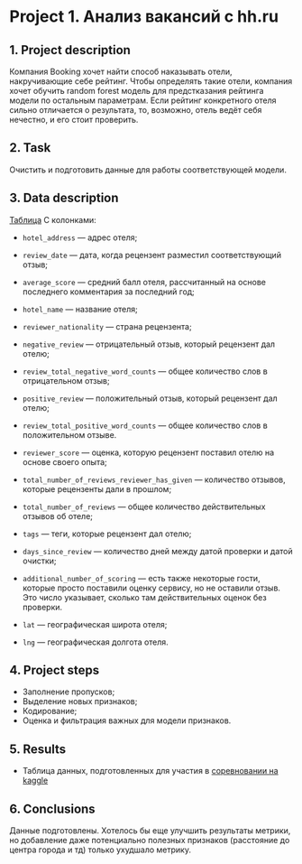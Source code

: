 # Project 1. Анализ вакансий с hh.ru

## 1. Project description

Компания Booking хочет найти способ наказывать отели, накручивающие себе рейтинг. 
Чтобы определять такие отели, компания хочет обучить random forest модель для 
предстказания рейтинга модели по остальным параметрам. Если рейтинг конкретного отеля сильно 
отличается о результата, то, возможно, отель ведёт себя нечестно, и его стоит проверить.

## 2. Task
Очистить и подготовить данные для работы соответствующей модели.
## 3. Data description
[Таблица](https://drive.google.com/file/d/1Qj0iYEbD64eVAaaBylJeIi3qvMzxf2C_/view?usp=sharing)
С колонками:
- `hotel_address` — адрес отеля;
    
- `review_date` — дата, когда рецензент разместил соответствующий отзыв;
    
- `average_score` — средний балл отеля, рассчитанный на основе последнего комментария за последний год;
    
- `hotel_name` — название отеля;
    
- `reviewer_nationality` — страна рецензента;
    
- `negative_review` — отрицательный отзыв, который рецензент дал отелю;
    
- `review_total_negative_word_counts` — общее количество слов в отрицательном отзыв;
    
- `positive_review` — положительный отзыв, который рецензент дал отелю;
    
- `review_total_positive_word_counts` — общее количество слов в положительном отзыве.
    
- `reviewer_score` — оценка, которую рецензент поставил отелю на основе своего опыта;
    
- `total_number_of_reviews_reviewer_has_given` — количество отзывов, которые рецензенты дали в прошлом;
    
- `total_number_of_reviews` — общее количество действительных отзывов об отеле;
    
- `tags` — теги, которые рецензент дал отелю;
    
- `days_since_review` — количество дней между датой проверки и датой очистки;
    
- `additional_number_of_scoring` — есть также некоторые гости, которые просто поставили оценку сервису, но не оставили отзыв. Это число указывает, сколько там действительных оценок без проверки.
    
- `lat` — географическая широта отеля;
    
- `lng` — географическая долгота отеля.

## 4. Project steps
- Заполнение пропусков;
- Выделение новых признаков;
- Кодирование;
- Оценка и фильтрация важных для модели признаков.

## 5. Results
- Таблица данных, подготовленных для участия в [соревновании на kaggle](https://www.kaggle.com/competitions/sf-booking)

## 6. Conclusions
Данные подготовлены. Хотелось бы еще улучшить результаты метрики, но добавление даже потенциально полезных признаков (расстояние до центра города и тд) только ухудшало метрику.

